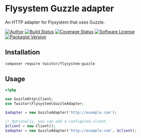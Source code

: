 # Flysystem Guzzle adapter

An HTTP adapter for Flysystem that uses Guzzle.

[![Author](https://img.shields.io/badge/author-@chrisleppanen-blue.svg?style=flat-square)](https://twitter.com/chrisleppanen)
[![Build Status](https://img.shields.io/travis/twistor/flysystem-guzzle/guzzle-4.svg?style=flat-square)](https://travis-ci.org/twistor/flysystem-guzzle)
[![Coverage Status](https://img.shields.io/scrutinizer/coverage/g/twistor/flysystem-guzzle/guzzle-4.svg?style=flat-square)](https://scrutinizer-ci.com/g/twistor/flysystem-guzzle/?branch=guzzle-4)
[![Software License](https://img.shields.io/badge/license-MIT-brightgreen.svg?style=flat-square)](LICENSE)
[![Packagist Version](https://img.shields.io/packagist/v/twistor/flysystem-guzzle.svg?style=flat-square)](https://packagist.org/packages/twistor/flysystem-guzzle)

## Installation

```bash
composer require twistor/flysystem-guzzle
```

## Usage

```php
<?php

use GuzzleHttp\Client;
use Twistor\Flysystem\GuzzleAdapter;

$adapter = new GuzzleAdapter('http://example.com');

// Optionally, you can add a configured client.
$client = new Client();
$adapter = new GuzzleAdapter('http://example.com', $client);
```
